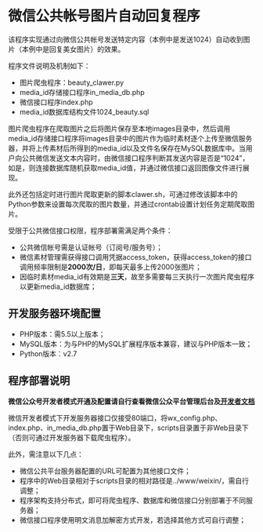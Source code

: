 # 微信公共帐号图片自动回复程序
该程序实现通过向微信公共帐号发送特定内容（本例中是发送1024）自动收到图片（本例中是回复美女图片）的效果。

程序文件说明及机制如下：
* 图片爬虫程序：beauty_clawer.py
* media_id存储接口程序in_media_db.php
* 微信接口程序index.php
* media_id数据库结构文件1024_beauty.sql

图片爬虫程序在爬取图片之后将图片保存至本地images目录中，然后调用media_id存储接口程序将images目录中的图片作为临时素材逐个上传至微信服务器，并将上传素材后所得到的media_id以及文件名保存在MySQL数据库中。当用户向公共微信发送文本内容时，由微信接口程序判断其发送内容是否是“1024”，如是，则连接数据库随机获取media_id值，并通过微信接口返回图像文件进行展现。

此外还包括定时进行图片爬取更新的脚本clawer.sh，可通过修改该脚本中的Python参数来设置每次爬取的图片数量，并通过crontab设置计划任务定期爬取图片。

受限于公共微信接口权限，程序部署需满足两个条件：
* 公共微信帐号需是认证帐号（订阅号/服务号）；
* 微信素材管理需获得接口调用凭据access_token，获得access_token的接口调用频率限制是**2000次/日**，即每天最多上传2000张图片；
* 因临时素材media_id有效期是**三天**，故至多需要每三天执行一次图片爬虫程序以更新media_id数据库；

## 开发服务器环境配置
* PHP版本：需5.5以上版本；
* MySQL版本：为与PHP的MySQL扩展程序版本兼容，建议与PHP版本一致；
* Python版本：v2.7

## 程序部署说明
**微信公众号开发者模式开通及配置请自行查看微信公众平台管理后台及[开发者文档](http://mp.weixin.qq.com/wiki/home/index.html)**

微信开发者模式下开发服务器接口仅接受80端口，将wx_config.php、index.php、in_media_db.php置于Web目录下，scripts目录置于非Web目录下（否则可通过开发服务器下载爬虫程序）。

此外，需注意以下几点：
* 微信公共平台服务器配置的URL可配置为其他接口文件；
* 程序中的Web目录相对于scripts目录的相对路径是../www/weixin/，需自行调整；
* 程序架构支持分布式，即可将爬虫程序、数据库和微信接口分别部署于不同服务器；
* 微信接口程序使用明文消息加解密方式开发，若选择其他方式可自行调整；
